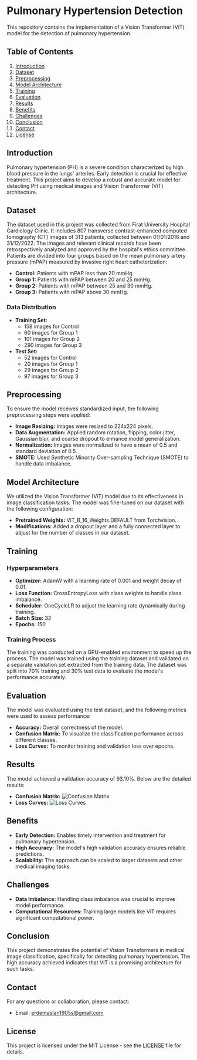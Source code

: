 # Pulmonary Hypertension Detection

This repository contains the implementation of a Vision Transformer (ViT) model for the detection of pulmonary hypertension.

## Table of Contents

1. [Introduction](#introduction)
2. [Dataset](#dataset)
3. [Preprocessing](#preprocessing)
4. [Model Architecture](#model-architecture)
5. [Training](#training)
6. [Evaluation](#evaluation)
7. [Results](#results)
8. [Benefits](#benefits)
9. [Challenges](#challenges)
10. [Conclusion](#conclusion)
11. [Contact](#contact)
12. [License](#license)

## Introduction

Pulmonary hypertension (PH) is a severe condition characterized by high blood pressure in the lungs' arteries. Early detection is crucial for effective treatment. This project aims to develop a robust and accurate model for detecting PH using medical images and Vision Transformer (ViT) architecture.

## Dataset

The dataset used in this project was collected from Firat University Hospital Cardiology Clinic. It includes 807 transverse contrast-enhanced computed tomography (CT) images of 313 patients, collected between 01/01/2016 and 31/12/2022. The images and relevant clinical records have been retrospectively analyzed and approved by the hospital's ethics committee. Patients are divided into four groups based on the mean pulmonary artery pressure (mPAP) measured by invasive right heart catheterization:

- **Control:** Patients with mPAP less than 20 mmHg.
- **Group 1:** Patients with mPAP between 20 and 25 mmHg.
- **Group 2:** Patients with mPAP between 25 and 30 mmHg.
- **Group 3:** Patients with mPAP above 30 mmHg.

### Data Distribution

- **Training Set:**
  - 158 images for Control
  - 60 images for Group 1
  - 101 images for Group 2
  - 290 images for Group 3
- **Test Set:**
  - 52 images for Control
  - 20 images for Group 1
  - 29 images for Group 2
  - 97 images for Group 3

## Preprocessing

To ensure the model receives standardized input, the following preprocessing steps were applied:

- **Image Resizing:** Images were resized to 224x224 pixels.
- **Data Augmentation:** Applied random rotation, flipping, color jitter, Gaussian blur, and coarse dropout to enhance model generalization.
- **Normalization:** Images were normalized to have a mean of 0.5 and standard deviation of 0.5.
- **SMOTE:** Used Synthetic Minority Over-sampling Technique (SMOTE) to handle data imbalance.

## Model Architecture

We utilized the Vision Transformer (ViT) model due to its effectiveness in image classification tasks. The model was fine-tuned on our dataset with the following configuration:

- **Pretrained Weights:** ViT_B_16_Weights.DEFAULT from Torchvision.
- **Modifications:** Added a dropout layer and a fully connected layer to adjust for the number of classes in our dataset.

## Training

### Hyperparameters

- **Optimizer:** AdamW with a learning rate of 0.001 and weight decay of 0.01.
- **Loss Function:** CrossEntropyLoss with class weights to handle class imbalance.
- **Scheduler:** OneCycleLR to adjust the learning rate dynamically during training.
- **Batch Size:** 32
- **Epochs:** 150

### Training Process

The training was conducted on a GPU-enabled environment to speed up the process. The model was trained using the training dataset and validated on a separate validation set extracted from the training data. The dataset was split into 70% training and 30% test data to evaluate the model's performance accurately.

## Evaluation

The model was evaluated using the test dataset, and the following metrics were used to assess performance:

- **Accuracy:** Overall correctness of the model.
- **Confusion Matrix:** To visualize the classification performance across different classes.
- **Loss Curves:** To monitor training and validation loss over epochs.

## Results

The model achieved a validation accuracy of 93.10%. Below are the detailed results:

- **Confusion Matrix:**
  ![Confusion Matrix](Heatmaps/confusion_matrix.png)
- **Loss Curves:**
  ![Loss Curves](Heatmaps/loss_curves.png)

## Benefits

- **Early Detection:** Enables timely intervention and treatment for pulmonary hypertension.
- **High Accuracy:** The model's high validation accuracy ensures reliable predictions.
- **Scalability:** The approach can be scaled to larger datasets and other medical imaging tasks.

## Challenges

- **Data Imbalance:** Handling class imbalance was crucial to improve model performance.
- **Computational Resources:** Training large models like ViT requires significant computational power.

## Conclusion

This project demonstrates the potential of Vision Transformers in medical image classification, specifically for detecting pulmonary hypertension. The high accuracy achieved indicates that ViT is a promising architecture for such tasks.

## Contact

For any questions or collaboration, please contact:

- Email: erdemaslan1905s@gmail.com

## License

This project is licensed under the MIT License - see the [LICENSE](LICENSE) file for details.

